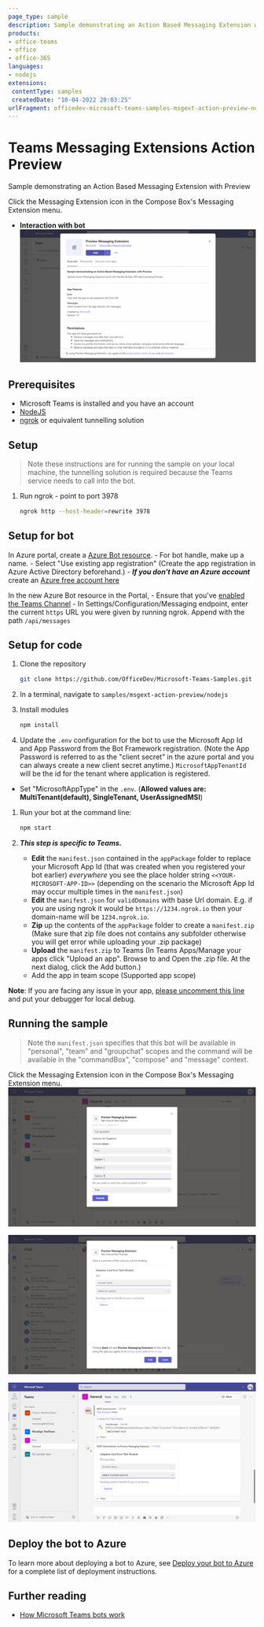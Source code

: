 ```yaml
---
page_type: sample
description: Sample demonstrating an Action Based Messaging Extension with Preview.
products:
- office-teams
- office
- office-365
languages:
- nodejs
extensions:
 contentType: samples
 createdDate: "10-04-2022 20:03:25"
urlFragment: officedev-microsoft-teams-samples-msgext-action-preview-nodejs
---
```


# Teams Messaging Extensions Action Preview

Sample demonstrating an Action Based Messaging Extension with Preview

Click the Messaging Extension icon in the Compose Box's Messaging Extension menu.

- **Interaction with bot**
 ![Messaging Extension Action Preview](Images/MsgExtPreview.gif)

## Prerequisites

- Microsoft Teams is installed and you have an account
- [NodeJS](https://nodejs.org/en/)
- [ngrok](https://ngrok.com/) or equivalent tunnelling solution

## Setup

> Note these instructions are for running the sample on your local machine, the tunnelling solution is required because
the Teams service needs to call into the bot.

1) Run ngrok - point to port 3978

    ```bash
    ngrok http --host-header=rewrite 3978
    ```

## Setup for bot
In Azure portal, create a [Azure Bot resource](https://docs.microsoft.com/en-us/azure/bot-service/bot-service-quickstart-registration).
    - For bot handle, make up a name.
    - Select "Use existing app registration" (Create the app registration in Azure Active Directory beforehand.)
    - __*If you don't have an Azure account*__ create an [Azure free account here](https://azure.microsoft.com/en-us/free/)
    
   In the new Azure Bot resource in the Portal, 
    - Ensure that you've [enabled the Teams Channel](https://learn.microsoft.com/en-us/azure/bot-service/channel-connect-teams?view=azure-bot-service-4.0)
    - In Settings/Configuration/Messaging endpoint, enter the current `https` URL you were given by running ngrok. Append with the path `/api/messages`

## Setup for code
1) Clone the repository

    ```bash
    git clone https://github.com/OfficeDev/Microsoft-Teams-Samples.git
    ```

1) In a terminal, navigate to `samples/msgext-action-preview/nodejs`

1) Install modules

    ```bash
    npm install
    ```

1) Update the `.env` configuration for the bot to use the Microsoft App Id and App Password from the Bot Framework registration. (Note the App Password is referred to as the "client secret" in the azure portal and you can always create a new client secret anytime.) `MicrosoftAppTenantId` will be the id for the tenant where application is registered.
- Set "MicrosoftAppType" in the `.env`. (**Allowed values are: MultiTenant(default), SingleTenant, UserAssignedMSI**)

1) Run your bot at the command line:

    ```bash
    npm start
    ```

1) __*This step is specific to Teams.*__
    - **Edit** the `manifest.json` contained in the  `appPackage` folder to replace your Microsoft App Id (that was created when you registered your bot earlier) *everywhere* you see the place holder string `<<YOUR-MICROSOFT-APP-ID>>` (depending on the scenario the Microsoft App Id may occur multiple times in the `manifest.json`)
    - **Edit** the `manifest.json` for `validDomains` with base Url domain. E.g. if you are using ngrok it would be `https://1234.ngrok.io` then your domain-name will be `1234.ngrok.io`.
    - **Zip** up the contents of the `appPackage` folder to create a `manifest.zip` (Make sure that zip file does not contains any subfolder otherwise you will get error while uploading your .zip package)
    - **Upload** the `manifest.zip` to Teams (In Teams Apps/Manage your apps click "Upload an app". Browse to and Open the .zip file. At the next dialog, click the Add button.)
    - Add the app in team scope (Supported app scope)

**Note**: If you are facing any issue in your app, [please uncomment this line](https://github.com/OfficeDev/Microsoft-Teams-Samples/blob/main/samples/msgext-action-preview/nodejs/index.js#L45) and put your debugger for local debug.

## Running the sample

> Note the `manifest.json` specifies that this bot will be available in "personal", "team" and "groupchat" scopes and the command will be available in the "commandBox", "compose" and "message" context.

Click the Messaging Extension icon in the Compose Box's Messaging Extension menu.
![team-TaskModule ](Images/team-TaskModule.png)

![taskmodule-card-Preview ](Images/taskmodule-card-Preview.png)

![team-PostedCard ](Images/team-PostedCard.png)

## Deploy the bot to Azure

To learn more about deploying a bot to Azure, see [Deploy your bot to Azure](https://aka.ms/azuredeployment) for a complete list of deployment instructions.

## Further reading

- [How Microsoft Teams bots work](https://docs.microsoft.com/en-us/azure/bot-service/bot-builder-basics-teams?view=azure-bot-service-4.0&tabs=javascript)
